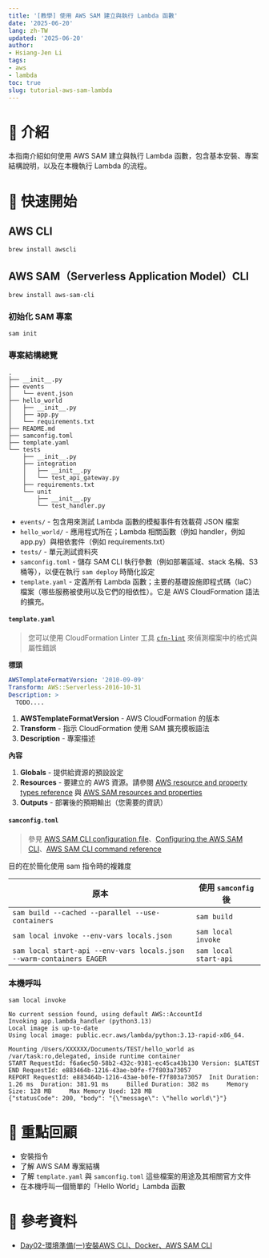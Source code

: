 ```yaml
---
title: '[教學] 使用 AWS SAM 建立與執行 Lambda 函數'
date: '2025-06-20'
lang: zh-TW
updated: '2025-06-20'
author:
- Hsiang-Jen Li
tags:
- aws
- lambda
toc: true
slug: tutorial-aws-sam-lambda
---
```


# 📌 介紹

本指南介紹如何使用 AWS SAM 建立與執行 Lambda 函數，包含基本安裝、專案結構說明，以及在本機執行 Lambda 的流程。

<!-- more -->

# 🚀 快速開始

## AWS CLI

```shell
brew install awscli
```

## AWS SAM（Serverless Application Model）CLI

```shell
brew install aws-sam-cli
```

### 初始化 SAM 專案
```shell
sam init
```

### 專案結構總覽

```text
.
├── __init__.py
├── events
│   └── event.json
├── hello_world
│   ├── __init__.py
│   ├── app.py
│   └── requirements.txt
├── README.md
├── samconfig.toml
├── template.yaml
└── tests
    ├── __init__.py
    ├── integration
    │   ├── __init__.py
    │   └── test_api_gateway.py
    ├── requirements.txt
    └── unit
        ├── __init__.py
        └── test_handler.py
```

- `events/` - 包含用來測試 Lambda 函數的模擬事件有效載荷 JSON 檔案
- `hello_world/` - 應用程式所在；Lambda 相關函數（例如 handler，例如 app.py）與相依套件（例如 requirements.txt）
- `tests/` - 單元測試資料夾
- `samconfig.toml` - 儲存 SAM CLI 執行參數（例如部署區域、stack 名稱、S3 桶等），以便在執行 `sam deploy` 時簡化設定
- `template.yaml` - 定義所有 Lambda 函數；主要的基礎設施即程式碼（IaC）檔案（哪些服務被使用以及它們的相依性）。它是 AWS CloudFormation 語法的擴充。

#### `template.yaml`

> 您可以使用 CloudFormation Linter 工具 [`cfn-lint`](https://github.com/aws-cloudformation/cfn-lint) 來偵測檔案中的格式與屬性錯誤

**標頭**

```yaml
AWSTemplateFormatVersion: '2010-09-09'
Transform: AWS::Serverless-2016-10-31
Description: >
  TODO....
```
1. **AWSTemplateFormatVersion** - AWS CloudFormation 的版本
1. **Transform** - 指示 CloudFormation 使用 SAM 擴充模板語法
1. **Description** - 專案描述

**內容**

1. **Globals** - 提供給資源的預設設定
2. **Resources** - 要建立的 AWS 資源。請參閱 [AWS resource and property types reference](https://docs.aws.amazon.com/AWSCloudFormation/latest/TemplateReference/aws-template-resource-type-ref.html) 與 [AWS SAM resources and properties](https://docs.aws.amazon.com/serverless-application-model/latest/developerguide/sam-specification-resources-and-properties.html)
3. **Outputs** - 部署後的預期輸出（您需要的資訊）

#### `samconfig.toml`

> 參見 [AWS SAM CLI configuration file](https://docs.aws.amazon.com/serverless-application-model/latest/developerguide/serverless-sam-cli-config.html)、[Configuring the AWS SAM CLI](https://docs.aws.amazon.com/serverless-application-model/latest/developerguide/using-sam-cli-configure.html)、[AWS SAM CLI command reference](https://docs.aws.amazon.com/serverless-application-model/latest/developerguide/serverless-sam-cli-command-reference.html)

目的在於簡化使用 sam 指令時的複雜度

| 原本                                                                 | 使用 `samconfig` 後                  |
|---------------------------------------------------------------------|------------------------------------|
| `sam build --cached --parallel --use-containers`                    | `sam build`                        |
| `sam local invoke --env-vars locals.json`                           | `sam local invoke`                 |
| `sam local start-api --env-vars locals.json --warm-containers EAGER`| `sam local start-api`              |

### 本機呼叫

```shell
sam local invoke
```

```shell
No current session found, using default AWS::AccountId                                                       
Invoking app.lambda_handler (python3.13)                                                                    
Local image is up-to-date                                                                                  
Using local image: public.ecr.aws/lambda/python:3.13-rapid-x86_64.                                           
                                                                                                           
Mounting /Users/XXXXXX/Documents/TEST/hello_world as 
/var/task:ro,delegated, inside runtime container                                                            
START RequestId: f6a6ec50-58b2-432c-9381-ec45ca43b130 Version: $LATEST
END RequestId: e883464b-1216-43ae-b0fe-f7f803a73057
REPORT RequestId: e883464b-1216-43ae-b0fe-f7f803a73057  Init Duration: 1.26 ms  Duration: 381.91 ms     Billed Duration: 382 ms     Memory Size: 128 MB     Max Memory Used: 128 MB
{"statusCode": 200, "body": "{\"message\": \"hello world\"}"}
```

# 🔁 重點回顧

- 安裝指令
- 了解 AWS SAM 專案結構
- 了解 `template.yaml` 與 `samconfig.toml` 這些檔案的用途及其相關官方文件
- 在本機呼叫一個簡單的「Hello World」Lambda 函數

# 🔗 參考資料
- [Day02-環境準備(一)安裝AWS CLI、Docker、AWS SAM CLI](https://ithelp.ithome.com.tw/articles/10214954)
